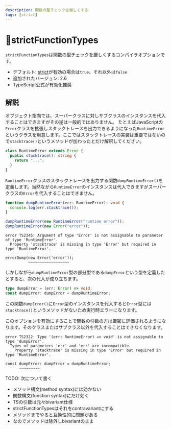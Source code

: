 ```yaml
---
description: 関数の型チェックを厳しくする
tags: [strict]
---
```


# 🚧strictFunctionTypes

`strictFunctionTypes`は関数の型チェックを厳しくするコンパイラオプションです。

- デフォルト: [strict](./strict.md)が有効の場合は`true`、それ以外は`false`
- 追加されたバージョン: 2.6
- TypeScript公式が有効化推奨

## 解説

オブジェクト指向では、スーパークラスに対しサブクラスのインスタンスを代入することはできますがその逆は一般的ではありません。
たとえばJavaScriptの`Error`クラスを拡張しスタックトレースを出力できるようになった`RuntimeError`というクラスを用意します。ここではスタックトレースの実装は重要ではないので`stacktrace()`というメソッドが加わったとだけ解釈してください。

```typescript
class RuntimeError extends Error {
  public stacktrace(): string {
    return "...";
  }
}
```

`RuntimeError`クラスのスタックトレースを出力する関数`dumpRuntimeError()`を定義します。当然ながら`RuntimeError`のインスタンスは代入できますがスーパークラスの`Error`を代入することはできません。

```typescript
function dumpRuntimeError(err: RuntimeError): void {
  console.log(err.stacktrace());
}

dumpRuntimeError(new RuntimeError("runtime error"));
dumpRuntimeError(new Error("error"));
```

```text
error TS2345: Argument of type 'Error' is not assignable to parameter of type 'RuntimeError'.
  Property 'stacktrace' is missing in type 'Error' but required in type 'RuntimeError'.

errorDump(new Error('error'));
          ~~~~~~~~~~~~~~~~~~
```

しかしながら`dumpRuntimeError`型の部分型である`dumpError`という型を定義したとすると、次の代入が成り立ちます。

```typescript
type dumpError = (err: Error) => void;
const dumpError: dumpError = dumpRuntimeError;
```

この関数`dumpError()`に`Error`型のインスタンスを代入すると`Error`型には`stacktrace()`というメソッドがないため実行時エラーになります。

このオプションを有効にすることで関数の引数の方は厳密に評価されるようになります。そのクラスまたはサブクラス以外を代入することはできなくなります。

```text
error TS2322: Type '(err: RuntimeError) => void' is not assignable to type 'dumpError'.
  Types of parameters 'err' and 'err' are incompatible.
    Property 'stacktrace' is missing in type 'Error' but required in type 'RuntimeError'.

const dumpError: dumpError = dumpRuntimeError;
      ~~~~~~~~~
```

TODO: 次について書く

- メソッド構文(method syntax)には効かない
- 関数構文(function syntax)にだけ効く
- TSの引数は元々bivariant仕様
- strictFunctionTypesはそれをcontravariantにする
- メソッドまでやると互換性的に問題がある
- なのでメソッドは除外しbivariantのまま
